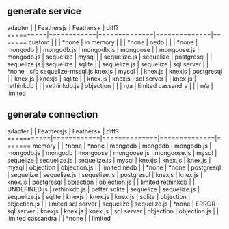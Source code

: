 
## generate service

adapter   |            | Feathersjs   | Feathers+    | diff? 
==========|============|==============|==============|=======
custom    |            |              | *none        |
in memory |            |              | *none        |
nedb      |            |              | *none        |
mongodb   |            | mongodb.js   | mongodb.js   |
mongoose  |            | mongoose.js  | mongodb.js   |
sequelize | mysql      |              | sequelize.js |
sequelize | postgresql |              | sequelize.js |
sequelize | sqlite     |              | sequelize.js |
sequelize | sql server |              | *none        | s/b sequelize-mssql.js
knexjs    | mysql      |              | knex.js      |
knexjs    | postgresql |              | knex.js      |
knexjs    | sqlite     |              | knex.js      |
knexjs    | sql server |              | knex.js      |
rethinkdb |            |              | rethinkdb.js |
objection |            |              | n/a          | limited
cassandra |            |              | n/a          | limited



## generate connection

adapter    |            | Feathersjs   | Feathers+    | diff? 
===========|============|==============|==============|=======
memory     |            | *none        | *none        |
mongodb    | mongodb    | mongodb.js   | mongodb.js   |
mongodb    | mongoose   | mongoose.js  | mongoose.js  |
mysql      | sequelize  | sequelize.js | sequelize.js |
mysql      | knexjs     | knex.js      | knex.js      |
mysql      | objection  | objection.js |              | limited
nedb       |            | *none        | *none        |
postgresql | sequelize  | sequelize.js | sequelize.js |
postgresql | knexjs     | knex.js      | knex.js      |
postgresql | objection  | objection.js |              | limited
rethinkdb  |            | UNDEFINED.js | rethinkdb.js | better
sqlite     | sequelize  | sequelize.js | sequelize.js |
sqlite     | knexjs     | knex.js      | knex.js      |
sqlite     | objection  | objection.js |              | limited 
sql server | sequelize  | sequelize.js | *none        | ERROR
sql server | knexjs     | knex.js      | knex.js      |
sql server | objection  | objection.js |              | limited 
cassandra  |            | *none        |              | limited 
